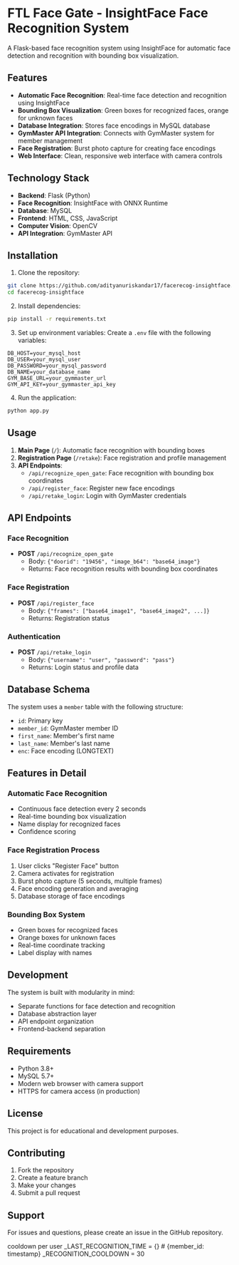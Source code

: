 # FTL Face Gate - InsightFace Face Recognition System

A Flask-based face recognition system using InsightFace for automatic face detection and recognition with bounding box visualization.

## Features

- **Automatic Face Recognition**: Real-time face detection and recognition using InsightFace
- **Bounding Box Visualization**: Green boxes for recognized faces, orange for unknown faces
- **Database Integration**: Stores face encodings in MySQL database
- **GymMaster API Integration**: Connects with GymMaster system for member management
- **Face Registration**: Burst photo capture for creating face encodings
- **Web Interface**: Clean, responsive web interface with camera controls

## Technology Stack

- **Backend**: Flask (Python)
- **Face Recognition**: InsightFace with ONNX Runtime
- **Database**: MySQL
- **Frontend**: HTML, CSS, JavaScript
- **Computer Vision**: OpenCV
- **API Integration**: GymMaster API

## Installation

1. Clone the repository:
```bash
git clone https://github.com/adityanuriskandar17/facerecog-insightface.git
cd facerecog-insightface
```

2. Install dependencies:
```bash
pip install -r requirements.txt
```

3. Set up environment variables:
Create a `.env` file with the following variables:
```
DB_HOST=your_mysql_host
DB_USER=your_mysql_user
DB_PASSWORD=your_mysql_password
DB_NAME=your_database_name
GYM_BASE_URL=your_gymmaster_url
GYM_API_KEY=your_gymmaster_api_key
```

4. Run the application:
```bash
python app.py
```

## Usage

1. **Main Page** (`/`): Automatic face recognition with bounding boxes
2. **Registration Page** (`/retake`): Face registration and profile management
3. **API Endpoints**:
   - `/api/recognize_open_gate`: Face recognition with bounding box coordinates
   - `/api/register_face`: Register new face encodings
   - `/api/retake_login`: Login with GymMaster credentials

## API Endpoints

### Face Recognition
- **POST** `/api/recognize_open_gate`
  - Body: `{"doorid": "19456", "image_b64": "base64_image"}`
  - Returns: Face recognition results with bounding box coordinates

### Face Registration
- **POST** `/api/register_face`
  - Body: `{"frames": ["base64_image1", "base64_image2", ...]}`
  - Returns: Registration status

### Authentication
- **POST** `/api/retake_login`
  - Body: `{"username": "user", "password": "pass"}`
  - Returns: Login status and profile data

## Database Schema

The system uses a `member` table with the following structure:
- `id`: Primary key
- `member_id`: GymMaster member ID
- `first_name`: Member's first name
- `last_name`: Member's last name
- `enc`: Face encoding (LONGTEXT)

## Features in Detail

### Automatic Face Recognition
- Continuous face detection every 2 seconds
- Real-time bounding box visualization
- Name display for recognized faces
- Confidence scoring

### Face Registration Process
1. User clicks "Register Face" button
2. Camera activates for registration
3. Burst photo capture (5 seconds, multiple frames)
4. Face encoding generation and averaging
5. Database storage of face encodings

### Bounding Box System
- Green boxes for recognized faces
- Orange boxes for unknown faces
- Real-time coordinate tracking
- Label display with names

## Development

The system is built with modularity in mind:
- Separate functions for face detection and recognition
- Database abstraction layer
- API endpoint organization
- Frontend-backend separation

## Requirements

- Python 3.8+
- MySQL 5.7+
- Modern web browser with camera support
- HTTPS for camera access (in production)

## License

This project is for educational and development purposes.

## Contributing

1. Fork the repository
2. Create a feature branch
3. Make your changes
4. Submit a pull request

## Support

For issues and questions, please create an issue in the GitHub repository.

cooldown per user
_LAST_RECOGNITION_TIME = {}  # {member_id: timestamp}
_RECOGNITION_COOLDOWN = 30 